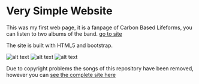 # Very Simple Website
This was my first web page, it is a fanpage of Carbon Based Lifeforms, you can listen to two albums of the band.
[go to site](https://gearlo.github.io/VerySimpleWebsite/)


The site is built with HTML5 and bootstrap.

![alt text]( https://gearlo.000webhostapp.com/VerySimpleWebsite/screenshots/CBLF_3.png "")
![alt text]( https://gearlo.000webhostapp.com/VerySimpleWebsite/screenshots/CBLF_2.png "")
![alt text]( https://gearlo.000webhostapp.com/VerySimpleWebsite/screenshots/CBLF_4.png "")


Due to copyright problems the songs of this repository have been removed, however you can [see the complete site here](https://gearlo.000webhostapp.com/VerySimpleWebsite/index.html)

